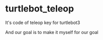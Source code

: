 # turtlebot_teleop
It's code of teleop key for turtlebot3

And our goal is to make it myself for our goal
